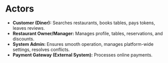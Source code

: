 # Actors

- **Customer (Diner):** Searches restaurants, books tables, pays tokens, leaves reviews.
- **Restaurant Owner/Manager:** Manages profile, tables, reservations, and discounts.
- **System Admin:** Ensures smooth operation, manages platform-wide settings, resolves conflicts.
- **Payment Gateway (External System):** Processes online payments.
